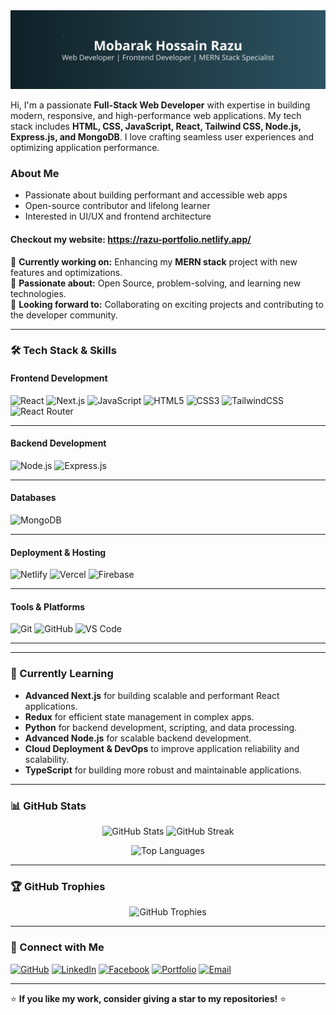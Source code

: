 <a target='_blank' href="https://www.linkedin.com/in/mdmhrz">
<img src="https://raw.githubusercontent.com/mdmhrz/portfolio-assets/refs/heads/main/banner.svg" />
</a>


Hi, I'm a passionate **Full-Stack Web Developer** with expertise in building modern, responsive, and high-performance web applications. My tech stack includes **HTML, CSS, JavaScript, React, Tailwind CSS, Node.js, Express.js, and MongoDB**. I love crafting seamless user experiences and optimizing application performance.

### About Me
- Passionate about building performant and accessible web apps
- Open-source contributor and lifelong learner
- Interested in UI/UX and frontend architecture

#### Checkout my website: https://razu-portfolio.netlify.app/

🔹 **Currently working on:** Enhancing my **MERN stack** project with new features and optimizations.  
🔹 **Passionate about:** Open Source, problem-solving, and learning new technologies.  
🔹 **Looking forward to:** Collaborating on exciting projects and contributing to the developer community.  

---
### 🛠 Tech Stack & Skills

#### **Frontend Development**
![React](https://img.shields.io/badge/React-61DAFB?style=for-the-badge&logo=react&logoColor=black)
![Next.js](https://img.shields.io/badge/Next.js-000000?style=for-the-badge&logo=next.js&logoColor=white)
![JavaScript](https://img.shields.io/badge/JavaScript-F7DF1E?style=for-the-badge&logo=javascript&logoColor=black)
![HTML5](https://img.shields.io/badge/HTML5-E34F26?style=for-the-badge&logo=html5&logoColor=white)
![CSS3](https://img.shields.io/badge/CSS3-1572B6?style=for-the-badge&logo=css3&logoColor=white)
![TailwindCSS](https://img.shields.io/badge/Tailwind_CSS-38B2AC?style=for-the-badge&logo=tailwind-css&logoColor=white)
![React Router](https://img.shields.io/badge/React_Router-CA4245?style=for-the-badge&logo=react-router&logoColor=white)

---

#### **Backend Development**
![Node.js](https://img.shields.io/badge/Node.js-339933?style=for-the-badge&logo=node.js&logoColor=white)
![Express.js](https://img.shields.io/badge/Express.js-000000?style=for-the-badge&logo=express&logoColor=white)

---

#### **Databases**
![MongoDB](https://img.shields.io/badge/MongoDB-47A248?style=for-the-badge&logo=mongodb&logoColor=white)

---

#### **Deployment & Hosting**
![Netlify](https://img.shields.io/badge/Netlify-00C7B7?style=for-the-badge&logo=netlify&logoColor=white)
![Vercel](https://img.shields.io/badge/Vercel-000000?style=for-the-badge&logo=vercel&logoColor=white)
![Firebase](https://img.shields.io/badge/Firebase-FFCA28?style=for-the-badge&logo=firebase&logoColor=black)

---

#### **Tools & Platforms**
![Git](https://img.shields.io/badge/Git-F05032?style=for-the-badge&logo=git&logoColor=white)
![GitHub](https://img.shields.io/badge/GitHub-181717?style=for-the-badge&logo=github&logoColor=white)
![VS Code](https://img.shields.io/badge/VS_Code-007ACC?style=for-the-badge&logo=visual-studio-code&logoColor=white)

---







---

### 🌱 Currently Learning  
- **Advanced Next.js** for building scalable and performant React applications.  
- **Redux** for efficient state management in complex apps.  
- **Python** for backend development, scripting, and data processing.  
- **Advanced Node.js** for scalable backend development.  
- **Cloud Deployment & DevOps** to improve application reliability and scalability.  
- **TypeScript** for building more robust and maintainable applications. 
---

### 📊 GitHub Stats  

<p align="center">
  <img src="https://github-readme-stats.vercel.app/api?username=mdmhrz&show_icons=true&theme=dark" alt="GitHub Stats" height="180px"/>
  <img src="https://github-readme-streak-stats.herokuapp.com/?user=mdmhrz&theme=dark" alt="GitHub Streak" height="180px"/>
</p>

<p align="center">
  <img src="https://github-readme-stats.vercel.app/api/top-langs/?username=mdmhrz&layout=compact&theme=dark" alt="Top Languages" height="180px"/>
</p>

---

### 🏆 GitHub Trophies  
<p align="center">
  <img src="https://github-profile-trophy.vercel.app/?username=mdmhrz&theme=flat&row=1&column=7" alt="GitHub Trophies" />
</p>

---

### 🤝 Connect with Me  

[![GitHub](https://img.shields.io/badge/GitHub-181717?style=for-the-badge&logo=github&logoColor=white)](https://github.com/mdmhrz)
[![LinkedIn](https://img.shields.io/badge/LinkedIn-0077B5?style=for-the-badge&logo=linkedin&logoColor=white)](https://www.linkedin.com/in/mdmhrz)
[![Facebook](https://img.shields.io/badge/Facebook-1877F2?style=for-the-badge&logo=facebook&logoColor=white)](https://www.facebook.com/mdmhrz)
[![Portfolio](https://img.shields.io/badge/Portfolio-FF7139?style=for-the-badge&logo=Firefox-Browser&logoColor=white)](https://github.com/mdmhrz)
[![Email](https://img.shields.io/badge/Email-D14836?style=for-the-badge&logo=gmail&logoColor=white)](mailto:mdmobarakhossainrazu@gmail.com)

---

⭐ **If you like my work, consider giving a star to my repositories!** ⭐  
